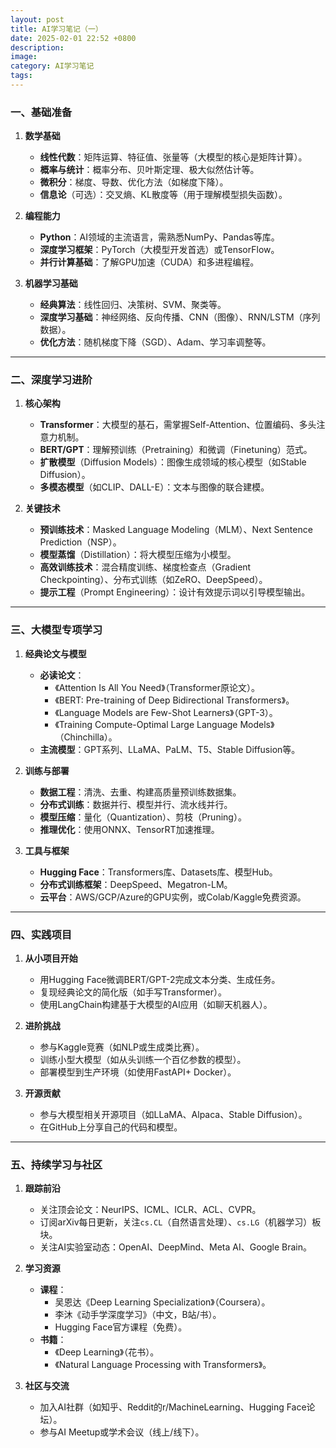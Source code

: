 ```yaml
---
layout: post
title: AI学习笔记（一） 
date: 2025-02-01 22:52 +0800
description:
image:
category: AI学习笔记
tags:
---
```


### **一、基础准备**
1. **数学基础**
   - **线性代数**：矩阵运算、特征值、张量等（大模型的核心是矩阵计算）。
   - **概率与统计**：概率分布、贝叶斯定理、极大似然估计等。
   - **微积分**：梯度、导数、优化方法（如梯度下降）。
   - **信息论**（可选）：交叉熵、KL散度等（用于理解模型损失函数）。

2. **编程能力**
   - **Python**：AI领域的主流语言，需熟悉NumPy、Pandas等库。
   - **深度学习框架**：PyTorch（大模型开发首选）或TensorFlow。
   - **并行计算基础**：了解GPU加速（CUDA）和多进程编程。

3. **机器学习基础**
   - **经典算法**：线性回归、决策树、SVM、聚类等。
   - **深度学习基础**：神经网络、反向传播、CNN（图像）、RNN/LSTM（序列数据）。
   - **优化方法**：随机梯度下降（SGD）、Adam、学习率调整等。

---

### **二、深度学习进阶**
1. **核心架构**
   - **Transformer**：大模型的基石，需掌握Self-Attention、位置编码、多头注意力机制。
   - **BERT/GPT**：理解预训练（Pretraining）和微调（Finetuning）范式。
   - **扩散模型**（Diffusion Models）：图像生成领域的核心模型（如Stable Diffusion）。
   - **多模态模型**（如CLIP、DALL-E）：文本与图像的联合建模。

2. **关键技术**
   - **预训练技术**：Masked Language Modeling（MLM）、Next Sentence Prediction（NSP）。
   - **模型蒸馏**（Distillation）：将大模型压缩为小模型。
   - **高效训练技术**：混合精度训练、梯度检查点（Gradient Checkpointing）、分布式训练（如ZeRO、DeepSpeed）。
   - **提示工程**（Prompt Engineering）：设计有效提示词以引导模型输出。

---

### **三、大模型专项学习**
1. **经典论文与模型**
   - **必读论文**：
     - 《Attention Is All You Need》（Transformer原论文）。
     - 《BERT: Pre-training of Deep Bidirectional Transformers》。
     - 《Language Models are Few-Shot Learners》（GPT-3）。
     - 《Training Compute-Optimal Large Language Models》（Chinchilla）。
   - **主流模型**：GPT系列、LLaMA、PaLM、T5、Stable Diffusion等。

2. **训练与部署**
   - **数据工程**：清洗、去重、构建高质量预训练数据集。
   - **分布式训练**：数据并行、模型并行、流水线并行。
   - **模型压缩**：量化（Quantization）、剪枝（Pruning）。
   - **推理优化**：使用ONNX、TensorRT加速推理。

3. **工具与框架**
   - **Hugging Face**：Transformers库、Datasets库、模型Hub。
   - **分布式训练框架**：DeepSpeed、Megatron-LM。
   - **云平台**：AWS/GCP/Azure的GPU实例，或Colab/Kaggle免费资源。

---

### **四、实践项目**
1. **从小项目开始**
   - 用Hugging Face微调BERT/GPT-2完成文本分类、生成任务。
   - 复现经典论文的简化版（如手写Transformer）。
   - 使用LangChain构建基于大模型的AI应用（如聊天机器人）。

2. **进阶挑战**
   - 参与Kaggle竞赛（如NLP或生成类比赛）。
   - 训练小型大模型（如从头训练一个百亿参数的模型）。
   - 部署模型到生产环境（如使用FastAPI+ Docker）。

3. **开源贡献**
   - 参与大模型相关开源项目（如LLaMA、Alpaca、Stable Diffusion）。
   - 在GitHub上分享自己的代码和模型。

---

### **五、持续学习与社区**
1. **跟踪前沿**
   - 关注顶会论文：NeurIPS、ICML、ICLR、ACL、CVPR。
   - 订阅arXiv每日更新，关注`cs.CL`（自然语言处理）、`cs.LG`（机器学习）板块。
   - 关注AI实验室动态：OpenAI、DeepMind、Meta AI、Google Brain。

2. **学习资源**
   - **课程**：
     - 吴恩达《Deep Learning Specialization》（Coursera）。
     - 李沐《动手学深度学习》（中文，B站/书）。
     - Hugging Face官方课程（免费）。
   - **书籍**：
     - 《Deep Learning》（花书）。
     - 《Natural Language Processing with Transformers》。

3. **社区与交流**
   - 加入AI社群（如知乎、Reddit的r/MachineLearning、Hugging Face论坛）。
   - 参与AI Meetup或学术会议（线上/线下）。